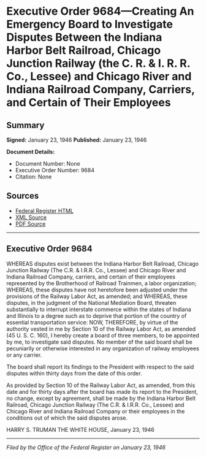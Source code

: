 # Executive Order 9684—Creating An Emergency Board to Investigate Disputes Between the Indiana Harbor Belt Railroad, Chicago Junction Railway (the C. R. & I. R. R. Co., Lessee) and Chicago River and Indiana Railroad Company, Carriers, and Certain of Their Employees

## Summary

**Signed:** January 23, 1946
**Published:** January 23, 1946

**Document Details:**
- Document Number: None
- Executive Order Number: 9684
- Citation: None

## Sources
- [Federal Register HTML](https://www.presidency.ucsb.edu/documents/executive-order-9684-creating-emergency-board-investigate-disputes-between-the-indiana)
- [XML Source](None)
- [PDF Source](None)

---

## Executive Order 9684

WHEREAS disputes exist between the Indiana Harbor Belt Railroad, Chicago Junction Railway (The C.R. & I.R.R. Co., Lessee) and Chicago River and Indiana Railroad Company, carriers, and certain of their employees represented by the Brotherhood of Railroad Trainmen, a labor organization;
WHEREAS, these disputes have not heretofore been adjusted under the provisions of the Railway Labor Act, as amended; and
WHEREAS, these disputes, in the judgment of the National Mediation Board, threaten substantially to interrupt interstate commerce within the states of Indiana and Illinois to a degree such as to deprive that portion of the country of essential transportation service:
NOW, THEREFORE, by virtue of the authority vested in me by Section 10 of the Railway Labor Act, as amended (45 U. S. C. 160), I hereby create a board of three members, to be appointed by me, to investigate said disputes. No member of the said board shall be pecuniarily or otherwise interested in any organization of railway employees or any carrier.

The board shall report its findings to the President with respect to the said disputes within thirty days from the date of this order.

As provided by Section 10 of the Railway Labor Act, as amended, from this date and for thirty days after the board has made its report to the President, no change, except by agreement, shall be made by the Indiana Harbor Belt Railroad, Chicago Junction Railway (The C.R. & I.R.R. Co., Lessee) and Chicago River and Indiana Railroad Company or their employees in the conditions out of which the said disputes arose.

HARRY S. TRUMAN
THE WHITE HOUSE,
January 23, 1946

---

*Filed by the Office of the Federal Register on January 23, 1946*
